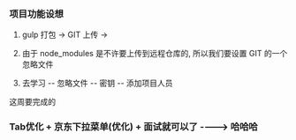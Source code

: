 ### 项目功能设想


1. gulp 打包 -> GIT 上传 -> 


2. 由于 node_modules 是不许要上传到远程仓库的, 所以我们要设置 GIT 的一个忽略文件

3. 去学习 -- 忽略文件 -- 密钥 -- 添加项目人员







这周要完成的
### Tab优化 + 京东下拉菜单(优化) + 面试就可以了 ---->   哈哈哈



























